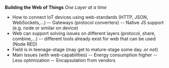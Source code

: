 **Building the Web of Things**
*One Layer at a time*
- How to connect IoT devices using web-standards (HTTP, JSON, WebSockets,...)
-- Gateways (protocol converters)
-- Native JS support (e.g. node or similar on device)
- Web can support solving issues on different layers (protocol, share, combine,...)
-- different tools already exist for web that can be used (Node RED)
- Field is in teenage-stage (may get to mature-stage some day..or not)
- Main issues (with web-capabilities)
-- Energy consumption higher
-- Less optimization
-- Encapsulation from vendors

